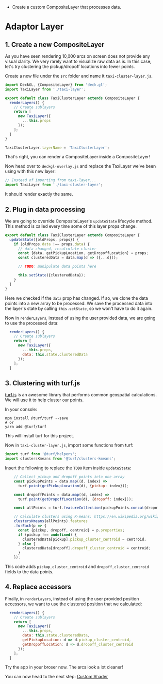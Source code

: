 <!-- INJECT:"AdaptorLayer" heading -->

<ul class='insert learning-objectives'>
<li>Create a custom CompositeLayer that processes data.</li>
</ul>

# Adaptor Layer

## 1. Create a new CompositeLayer

As you have seen rendering 10,000 arcs on screen does not provide any visual clarity. We very rarely want to visualize raw data as is. In this case, let's try clustering the pickup/dropoff locations into fewer points.

Create a new file under the `src` folder and name it `taxi-cluster-layer.js`. 

```js
import DeckGL, {CompositeLayer} from 'deck.gl';
import TaxiLayer from './taxi-layer';

export default class TaxiClusterLayer extends CompositeLayer {
  renderLayers() {
    // Create sublayers
    return [
      new TaxiLayer({
        ...this.props
      });
    ];
  }
}

TaxiClusterLayer.layerName = 'TaxiClusterLayer';
```

That's right, you can render a CompositeLayer inside a CompositeLayer!

Now head over to `deckgl-overlay.js` and replace the TaxiLayer we've been using with this new layer:

```js
// Instead of importing from taxi-layer...
import TaxiLayer from './taxi-cluster-layer';
```

It should render exactly the same.

## 2. Plug in data processing

We are going to override CompositeLayer's  `updateState` lifecycle method.
This method is called every time some of this layer props change.

```js
export default class TaxiClusterLayer extends CompositeLayer {
  updateState({oldProps, props}) {
    if (oldProps.data !== props.data) {
      // data changed, recalculate cluster
      const {data, getPickupLocation, getDropoffLocation} = props;
      const clusteredData = data.map(d => ({...d}));

      // TODO: manipulate data points here

      this.setState({clusteredData});
    }
  }
}
```

Here we checked if the `data` prop has changed. If so, we clone the data points into a new array to be processed. We save the processed data into the layer's state by calling `this.setState`, so we won't have to do it again.

Now in `renderLayers`, instead of using the user provided data, we are going to use the processed data:

```js
  renderLayers() {
    // Create sublayers
    return [
      new TaxiLayer({
        ...this.props,
        data: this.state.clusteredData
      });
    ];
  }
```

## 3. Clustering with turf.js

[turf.js](http://turfjs.org) is an awesome library that performs common geospatial calculations. We will use it to help cluster our points.

In your console:
```
npm install @turf/turf --save
# or
yarn add @turf/turf
```
This will install turf for this project.

Now in `taxi-cluster-layer.js`, import some functions from turf:

```js
import turf from '@turf/helpers';
import clustersKmeans from '@turf/clusters-kmeans';
```

Insert the following to replace the `TODO` item inside `updateState`:

```js
    // Collect pickup and dropoff points into one array
    const pickupPoints = data.map((d, index) =>
      turf.point(getPickupLocation(d), {pickup: index}));

    const dropoffPoints = data.map((d, index) =>
      turf.point(getDropoffLocation(d), {dropoff: index}));

    const allPoints = turf.featureCollection(pickupPoints.concat(dropoffPoints));

    // Calculate clusters using K-means: https://en.wikipedia.org/wiki/K-means_clustering)
    clustersKmeans(allPoints).features
    .forEach(p => {
      const {pickup, dropoff, centroid} = p.properties;
      if (pickup !== undefined) {
        clusteredData[pickup].pickup_cluster_centroid = centroid;
      } else {
        clusteredData[dropoff].dropoff_cluster_centroid = centroid;
      }
    });
```
This code adds `pickup_cluster_centroid` and `dropoff_cluster_centroid` fields to the data points.

## 4. Replace accessors

Finally, in `renderLayers`, instead of using the user provided position accessors, we want to use the clustered position that we calculated:

```js
  renderLayers() {
    // Create sublayers
    return [
      new TaxiLayer({
        ...this.props,
        data: this.state.clusteredData,
        getPickupLocation: d => d.pickup_cluster_centroid,
        getDropoffLocation: d => d.dropoff_cluster_centroid
      });
    ];
  }
```

Try the app in your broser now. The arcs look a lot cleaner!

You can now head to the next step:
[Custom Shader](#/custom-layers/3-custom-shader)
